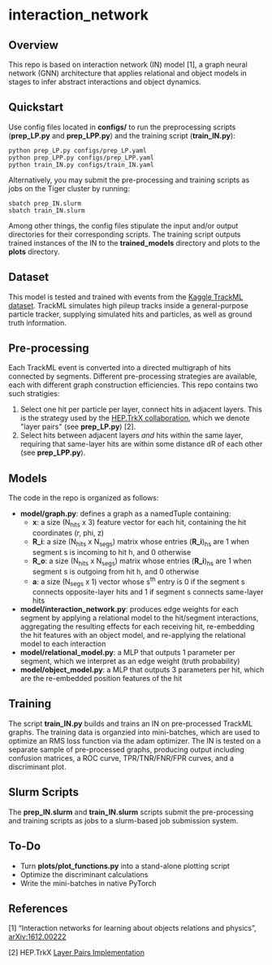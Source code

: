 # interaction_network
## Overview
This repo is based on interaction network (IN) model [1], a graph neural network (GNN) architecture that applies relational and object models in stages to infer abstract interactions and object dynamics. 

## Quickstart
Use config files located in **configs/** to run the preprocessing scripts (**prep_LP.py** and **prep_LPP.py**) and the training script (**train_IN.py**):
```
python prep_LP.py configs/prep_LP.yaml
python prep_LPP.py configs/prep_LPP.yaml
python train_IN.py configs/train_IN.yaml
```
Alternatively, you may submit the pre-processing and training scripts as jobs on the Tiger cluster by running:
```
sbatch prep_IN.slurm
sbatch train_IN.slurm
```
Among other things, the config files stipulate the input and/or output directories for their corresponding scripts. The training script outputs trained instances of the IN to the **trained_models** directory and plots to the **plots** directory. 

## Dataset 
This model is tested and trained with events from the [Kaggle TrackML dataset](https://www.kaggle.com/c/trackml-particle-identification). TrackML simulates high pileup tracks inside a general-purpose particle tracker, supplying simulated hits and particles, as well as ground truth information. 

## Pre-processing
Each TrackML event is converted into a directed multigraph of hits connected by segments. Different pre-processing strategies are available, each with different graph construction efficiencies. This repo contains two such stratigies:
   1) Select one hit per particle per layer, connect hits in adjacent layers. This is the strategy used by the [HEP.TrkX collaboration](https://heptrkx.github.io/), which we denote "layer pairs" (see **prep_LP.py**) [2]. 
   2) Select hits between adjacent layers *and* hits within the same layer, requiring that same-layer hits are within some distance dR of each other (see **prep_LPP.py**).

## Models
The code in the repo is organized as follows:
* **model/graph.py**: defines a graph as a namedTuple containing:
    * **x**:   a size (N<sub>hits</sub> x 3) feature vector for each hit, containing the hit coordinates (r, phi, z)
    * **R_i**: a size (N<sub>hits</sub> x N<sub>segs</sub>) matrix whose entries (**R_i**)<sub>hs</sub> are 1 when segment s is incoming to hit h, and 0 otherwise
    * **R_o**: a size (N<sub>hits</sub> x N<sub>segs</sub>) matrix whose entries (**R_i**)<sub>hs</sub> are 1 when segment s is outgoing from hit h, and 0 otherwise
    * **a**:   a size (N<sub>segs</sub> x 1) vector whose s<sup>th</sup> entry is 0 if the segment s connects opposite-layer hits and 1 if segment s connects same-layer hits
*   **model/interaction_network.py**: produces edge weights for each segment by applying a relational model to the hit/segment interactions, aggregating the resulting effects for each receiving hit, re-embedding the hit features with an object model, and re-applying the relational model to each interaction
*   **model/relational_model.py**: a MLP that outputs 1 parameter per segment, which we interpret as an edge weight (truth probability)
*   **model/object_model.py**: a MLP that outputs 3 parameters per hit, which are the re-embedded position features of the hit

## Training
The script **train_IN.py** builds and trains an IN on pre-processed TrackML graphs. The training data is organzied into mini-batches, which are used to optimize an RMS loss function via the adam optimizer. The IN is tested on a separate sample of pre-processed graphs, producing output including confusion matrices, a ROC curve, TPR/TNR/FNR/FPR curves, and a discriminant plot. 

## Slurm Scripts
The **prep_IN.slurm** and **train_IN.slurm** scripts submit the pre-processing and training scripts as jobs to a slurm-based job submission system.

## To-Do
* Turn **plots/plot_functions.py** into a stand-alone plotting script
* Optimize the discriminant calculations
* Write the mini-batches in native PyTorch

## References
[1] “Interaction networks for learning about objects relations and physics”, [arXiv:1612.00222](https://arxiv.org/abs/1612.00222)

[2] HEP.TrkX [Layer Pairs Implementation](https://github.com/HEPTrkX/heptrkx-gnn-tracking/blob/master/prepare.py)
